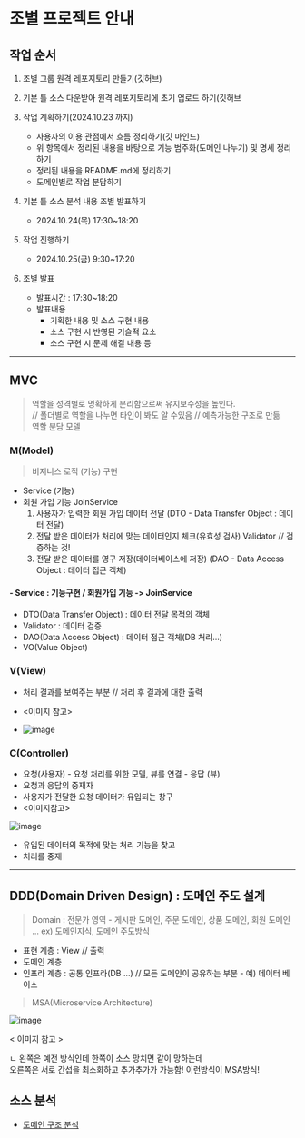 # 조별 프로젝트 안내

## 작업 순서 
1. 조별 그룹 원격 레포지토리 만들기(깃허브) 
2. 기본 틀 소스 다운받아 원격 레포지토리에 초기 업로드 하기(깃허브
3. 작업 계획하기(2024.10.23 까지)
    - 사용자의 이용 관점에서 흐름 정리하기(깃 마인드)
    - 위 항목에서 정리된 내용을 바탕으로 기능 범주화(도메인 나누기) 및 명세 정리하기
    - 정리된 내용을 README.md에 정리하기
    - 도메인별로 작업 분담하기
4. 기본 틀 소스 분석 내용 조별 발표하기
   - 2024.10.24(목) 17:30~18:20
   
4. 작업 진행하기
   - 2024.10.25(금) 9:30~17:20

5. 조별 발표 
   - 발표시간 : 17:30~18:20
   - 발표내용 
      - 기획한 내용 및 소스 구현 내용 
      - 소스 구현 시 반영된 기술적 요소
      - 소스 구현 시 문제 해결 내용 등
---
## MVC
> 역할을 성격별로 명확하게 분리함으로써 유지보수성을 높인다.</br>
> // 폴더별로 역할을 나누면 타인이 봐도 알 수있음 // 예측가능한 구조로 만듦</br>
> 역할 분담 모델

### M(Model) 
> 비지니스 로직 (기능) 구현
- Service (기능)
 - 회원 가입 기능
   JoinService
   1) 사용자가 입력한 회원 가입 데이터 전달
      (DTO - Data Transfer Object : 데이터 전달)
   2) 전달 받은 데이터가 처리에 맞는 데이터인지 체크(유효성 검사)
      Validator // 검증하는 것!
   3) 전달 받은 데이터를 영구 저장(데이터베이스에 저장)
      (DAO - Data Access Object : 데이터 접근 객체)

#### - Service : 기능구현 / 회원가입 기능 -> JoinService
   - DTO(Data Transfer Object) : 데이터 전달 목적의 객체
   - Validator : 데이터 검증
   - DAO(Data Access Object) : 데이터 접근 객체(DB 처리...)
   - VO(Value Object)

### V(View) 
- 처리 결과를 보여주는 부분 // 처리 후 결과에 대한 출력

- <이미지 참고>

- ![image](https://github.com/user-attachments/assets/182fd04a-99a3-46bb-a818-4c37bfeb821f)


### C(Controller) 
- 요청(사용자)  -  요청 처리를 위한 모델, 뷰를 연결   - 응답 (뷰)
- 요청과 응답의 중재자</br>
- 사용자가 전달한 요청 데이터가 유입되는 창구
- <이미지참고>
 
![image](https://github.com/user-attachments/assets/1c9cf8b4-47f0-47c7-95b1-fe7101d82ef4)

- 유입된 데이터의 목적에 맞는 처리 기능을 찾고
- 처리를 중재

---
## DDD(Domain Driven Design) : 도메인 주도 설계
> Domain : 전문가 영역 - 게시판 도메인, 주문 도메인, 상품 도메인, 회원 도메인 ... ex) 도메인지식, 도메인 주도방식

- 표현 계층 : View // 출력
- 도메인 계층
- 인프라 계층  : 공통 인프라(DB ...) // 모든 도메인이 공유하는 부분 - 예) 데이터 베이스

> MSA(Microservice Architecture)

![image](https://github.com/user-attachments/assets/54bc3652-790c-44f8-aa08-4b27faeecfd9)

< 이미지 참고 >

ㄴ 왼쪽은 예전 방식인데 한쪽이 소스 망치면 같이 망하는데</br>
   오른쪽은 서로 간섭을 최소화하고 추가추가가 가능함! 이런방식이 MSA방식!


## 소스 분석
- [도메인 구조 분석](https://github.com/yonggyo1125/ai_pintech_1st_p1/blob/master/STRUCTURE.md)

